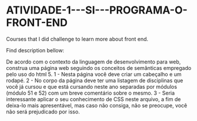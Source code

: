 # ATIVIDADE-1---SI---PROGRAMA-O-FRONT-END

Courses that I did challenge to learn more about front end.

Find description bellow:

De acordo com o contexto da linguagem de desenvolvimento para web, construa uma página web seguindo os conceitos de semânticas empregado pelo uso do html 5.
1 - Nesta página você deve criar um cabeçalho e um rodapé.
2 - No corpo da página deve ter uma listagem de disciplinas que você já cursou e que está cursando neste ano separadas por módulos (módulo 51 e 52) com um breve comentário sobre o mesmo.
3 - Seria interessante aplicar o seu conhecimento de CSS neste arquivo, a fim de deixa-lo mais apresentável, mas caso não consiga, não se preocupe, você não será prejudicado por isso.
